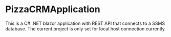 # PizzaCRMApplication
This is a C# .NET blazor application with  REST API that connects to a SSMS database. The current project is only set for local host connection currently. 
